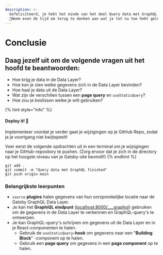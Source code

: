 ```yaml
---
description: >-
  Gefeliciteerd, je hebt het einde van het deel Query data met GraphQL behaald!
  🥳Neem even de tijd om terug te denken aan wat je tot nu toe hebt geleerd.
---
```


# Conclusie

## Daag jezelf uit om de volgende vragen uit het hoofd te beantwoorden:

* Hoe krijg je data in de Data Layer?&#x20;
* Hoe kan je zien welke gegevens zich in de Data Layer bevinden?&#x20;
* Hoe haal je data uit de Data Layer?&#x20;
* Wat zijn de verschillen tussen een **page query** en `useStaticQuery`?&#x20;
* Hoe zou je beslissen welke je wilt gebruiken?

{% hint style="info" %}
#### Deploy it! 🚀

Implementeer voordat je verder gaat je wijzigingen op je GitHub Repo, zodat je je voortgang niet kwijtspeelt!

Voer eerst de volgende opdrachten uit in een terminal om je wijzigingen naar je GitHub-repository te pushen. (Zorg ervoor dat je zich in de directory op het hoogste niveau van je Gatsby-site bevindt!)
{% endhint %}

```
git add .
git commit -m "Query data met GraphQL finished"
git push origin main
```

### Belangrijkste leerpunten

* `source` **plugins** halen gegevens van hun oorspronkelijke locatie naar de Gatsby GraphQL Data Layer.
* Je kan het **GraphiQL eindpunt** ([localhost:8000/\_\_\_graphql](http://localhost:8000/\_\_\_graphql)) gebruiken om de gegevens in de Data Layer te verkennen en GraphQL-query's te ontwerpen.&#x20;
* Je kan GraphQL-query's schrijven om gegevens uit de Data Layer en in je React-componenten te halen.&#x20;
  * Gebruik de `useStaticQuery`**-hook** om gegevens naar een "**Building Block**" -component op te halen.&#x20;
  * Gebruik een **page query** om gegevens in een **page component** op te halen.

